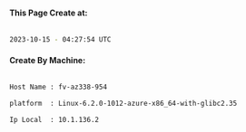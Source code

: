 
   
#### This Page Create at:

```bash

2023-10-15 - 04:27:54 UTC

```

#### Create By Machine:

```bash

Host Name : fv-az338-954

platform  : Linux-6.2.0-1012-azure-x86_64-with-glibc2.35

Ip Local  : 10.1.136.2

```

